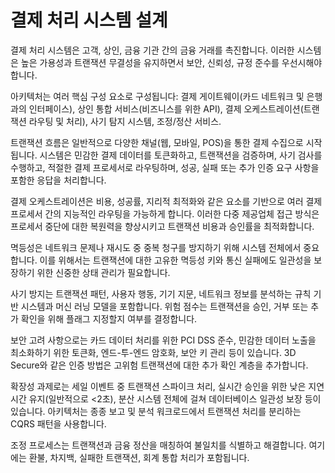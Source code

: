 # 결제 처리 시스템 설계

결제 처리 시스템은 고객, 상인, 금융 기관 간의 금융 거래를 촉진합니다. 이러한 시스템은 높은 가용성과 트랜잭션 무결성을 유지하면서 보안, 신뢰성, 규정 준수를 우선시해야 합니다.

아키텍처는 여러 핵심 구성 요소로 구성됩니다: 결제 게이트웨이(카드 네트워크 및 은행과의 인터페이스), 상인 통합 서비스(비즈니스를 위한 API), 결제 오케스트레이션(트랜잭션 라우팅 및 처리), 사기 탐지 시스템, 조정/정산 서비스.

트랜잭션 흐름은 일반적으로 다양한 채널(웹, 모바일, POS)을 통한 결제 수집으로 시작됩니다. 시스템은 민감한 결제 데이터를 토큰화하고, 트랜잭션을 검증하며, 사기 검사를 수행하고, 적절한 결제 프로세서로 라우팅하며, 성공, 실패 또는 추가 인증 요구 사항을 포함한 응답을 처리합니다.

결제 오케스트레이션은 비용, 성공률, 지리적 최적화와 같은 요소를 기반으로 여러 결제 프로세서 간의 지능적인 라우팅을 가능하게 합니다. 이러한 다중 제공업체 접근 방식은 프로세서 중단에 대한 복원력을 향상시키고 트랜잭션 비용과 승인률을 최적화합니다.

멱등성은 네트워크 문제나 재시도 중 중복 청구를 방지하기 위해 시스템 전체에서 중요합니다. 이를 위해서는 트랜잭션에 대한 고유한 멱등성 키와 통신 실패에도 일관성을 보장하기 위한 신중한 상태 관리가 필요합니다.

사기 방지는 트랜잭션 패턴, 사용자 행동, 기기 지문, 네트워크 정보를 분석하는 규칙 기반 시스템과 머신 러닝 모델을 포함합니다. 위험 점수는 트랜잭션을 승인, 거부 또는 추가 확인을 위해 플래그 지정할지 여부를 결정합니다.

보안 고려 사항으로는 카드 데이터 처리를 위한 PCI DSS 준수, 민감한 데이터 노출을 최소화하기 위한 토큰화, 엔드-투-엔드 암호화, 보안 키 관리 등이 있습니다. 3D Secure와 같은 인증 방법은 고위험 트랜잭션에 대한 추가 확인 계층을 추가합니다.

확장성 과제로는 세일 이벤트 중 트랜잭션 스파이크 처리, 실시간 승인을 위한 낮은 지연 시간 유지(일반적으로 <2초), 분산 시스템 전체에 걸쳐 데이터베이스 일관성 보장 등이 있습니다. 아키텍처는 종종 보고 및 분석 워크로드에서 트랜잭션 처리를 분리하는 CQRS 패턴을 사용합니다.

조정 프로세스는 트랜잭션과 금융 정산을 매칭하여 불일치를 식별하고 해결합니다. 여기에는 환불, 차지백, 실패한 트랜잭션, 회계 통합 처리가 포함됩니다.